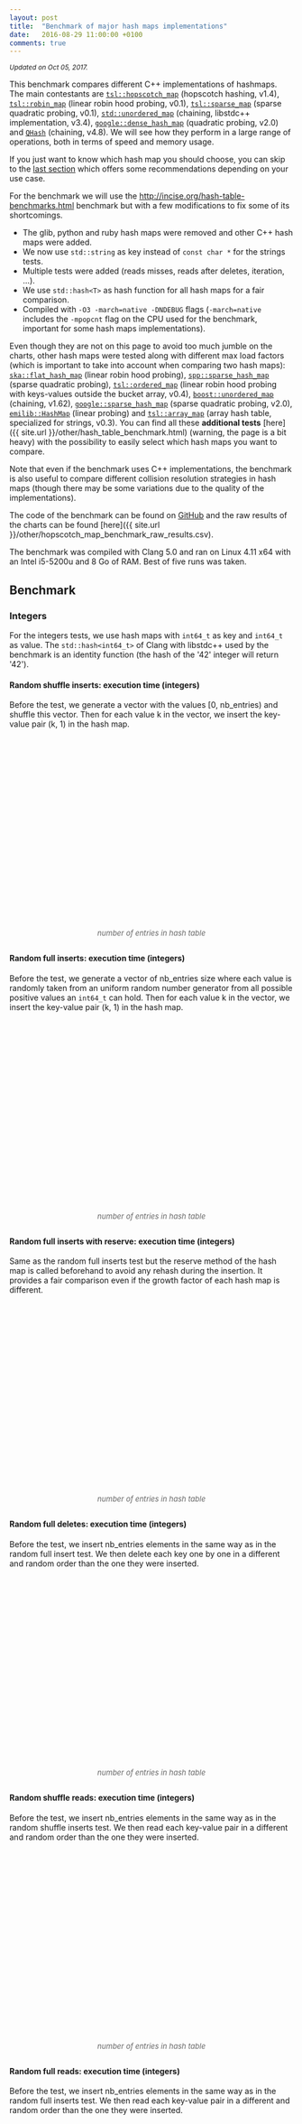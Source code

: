 ```yaml
---
layout: post
title:  "Benchmark of major hash maps implementations"
date:   2016-08-29 11:00:00 +0100
comments: true
---
```


<script language="javascript" type="text/javascript" src="{{ site.url }}/js/jquery.min.js"></script>
<script language="javascript" type="text/javascript" src="{{ site.url }}/js/jquery.flot.min.js"></script>
<script language="javascript" type="text/javascript" src="{{ site.url }}/other/hash_table_benchmark_post_data.js"></script>
<script>
$(function () {
    plot_all_charts();
});
</script>

<style>
    div.chart {
        float: left;
        width: 100%;
        height: 340px;
    }
    .choices li {
        margin-left: 5%;
        display: inline-block;
        width: 45%;
    }
    div.xaxis-title {
        width: 100%;
        text-align: center;
        font-style: italic;
        font-size: small;
        color: #666;
    }
    div.chart-after-space {
        margin-bottom: 2.0em;
    }
</style>
<sup>*Updated on Oct 05, 2017.*</sup>

This benchmark compares different C++ implementations of hashmaps. The main contestants are 
[`tsl::hopscotch_map`](https://github.com/Tessil/hopscotch-map) (hopscotch hashing, v1.4), 
[`tsl::robin_map`](https://github.com/Tessil/robin-map) (linear robin hood probing, v0.1), 
[`tsl::sparse_map`](https://github.com/Tessil/sparse-map) (sparse quadratic probing, v0.1),
[`std::unordered_map`](http://en.cppreference.com/w/cpp/container/unordered_map) (chaining, libstdc++ implementation, v3.4),
[`google::dense_hash_map`](https://github.com/sparsehash/sparsehash) (quadratic probing, v2.0) and
[`QHash`](https://doc.qt.io/qt-5/qhash.html) (chaining, v4.8). We will see how they perform in a large range of operations, both in terms of speed and memory usage.

If you just want to know which hash map you should choose, you can skip to the [last section](#which-hash-map-should-i-choose) which offers some recommendations depending on your use case.

For the benchmark we will use the <http://incise.org/hash-table-benchmarks.html> benchmark but with a few modifications to fix some of its shortcomings.

* The glib, python and ruby hash maps were removed and other C++ hash maps were added.
* We now use `std::string` as key instead of `const char *` for the strings tests.
* Multiple tests were added (reads misses, reads after deletes, iteration, ...).
* We use `std::hash<T>` as hash function for all hash maps for a fair comparison.
* Compiled with `-O3 -march=native -DNDEBUG` flags (`-march=native` includes the `-mpopcnt` flag on the CPU used for the benchmark, important for some hash maps implementations).

Even though they are not on this page to avoid too much jumble on the charts, other hash maps were tested along with different max load factors (which is important to take into account when comparing two hash maps): 
[`ska::flat_hash_map`](https://github.com/skarupke/flat_hash_map) (linear robin hood probing), 
[`spp::sparse_hash_map`](https://github.com/greg7mdp/sparsepp) (sparse quadratic probing),
[`tsl::ordered_map`](https://github.com/Tessil/ordered-map) (linear robin hood probing with keys-values outside the bucket array, v0.4), 
[`boost::unordered_map`](http://www.boost.org/doc/libs/1_62_0/doc/html/unordered.html) (chaining, v1.62),
[`google::sparse_hash_map`](https://github.com/sparsehash/sparsehash) (sparse quadratic probing, v2.0),
[`emilib::HashMap`](https://github.com/emilk/emilib) (linear probing) and 
[`tsl::array_map`](https://github.com/Tessil/array-hash) (array hash table, specialized for strings, v0.3).
You can find all these **additional tests** [here]({{ site.url }}/other/hash_table_benchmark.html) (warning, the page is a bit heavy) with the possibility to easily select which hash maps you want to compare.

Note that even if the benchmark uses C++ implementations, the benchmark is also useful to compare different collision resolution strategies in hash maps (though there may be some variations due to the quality of the implementations).

The code of the benchmark can be found on [GitHub](https://github.com/Tessil/hash-table-shootout) and the raw results of the charts can be found [here]({{ site.url }}/other/hopscotch_map_benchmark_raw_results.csv).

The benchmark was compiled with Clang 5.0 and ran on Linux 4.11 x64 with an Intel i5-5200u and 8 Go of RAM. Best of five runs was taken.

## Benchmark

### Integers
For the integers tests, we use hash maps with `int64_t` as key and `int64_t` as value. The `std::hash<int64_t>` of Clang with libstdc++ used by the benchmark is an identity function (the hash of the '42' integer will return '42').




#### Random shuffle inserts: execution time (integers)
Before the test, we generate a vector with the values [0, nb_entries) and shuffle this vector. 
Then for each value k in the vector, we insert the key-value pair (k, 1) in the hash map.

<div class="chart" id="insert_random_shuffle_range_runtime"></div>
<div class="xaxis-title">number of entries in hash table</div>
<ul class="choices" id="insert_random_shuffle_range_runtime_choices"></ul>
<div class="chart-after-space"></div>



#### Random full inserts: execution time (integers)
Before the test, we generate a vector of nb_entries size where each value is randomly taken from an uniform random number generator from all possible positive values an `int64_t` can hold.
Then for each value k in the vector, we insert the key-value pair (k, 1) in the hash map.

<div class="chart" id="insert_random_full_runtime"></div>
<div class="xaxis-title">number of entries in hash table</div>
<ul class="choices" id="insert_random_full_runtime_choices"></ul>
<div class="chart-after-space"></div>



#### Random full inserts with reserve: execution time (integers)
Same as the random full inserts test but the reserve method of the hash map is called beforehand to avoid any rehash during the insertion. It provides a fair comparison even if the growth factor of each hash map is different.

<div class="chart" id="insert_random_full_reserve_runtime"></div>
<div class="xaxis-title">number of entries in hash table</div>
<ul class="choices" id="insert_random_full_reserve_runtime_choices"></ul>
<div class="chart-after-space"></div>



#### Random full deletes: execution time (integers)
Before the test, we insert nb_entries elements in the same way as in the random full insert test. 
We then delete each key one by one in a different and random order than the one they were inserted.

<div class="chart" id="delete_random_full_runtime"></div>
<div class="xaxis-title">number of entries in hash table</div>
<ul class="choices" id="delete_random_full_runtime_choices"></ul>
<div class="chart-after-space"></div>



#### Random shuffle reads: execution time (integers)
Before the test, we insert nb_entries elements in the same way as in the random shuffle inserts test. 
We then read each key-value pair in a different and random order than the one they were inserted.

<div class="chart" id="read_random_shuffle_range_runtime"></div>
<div class="xaxis-title">number of entries in hash table</div>
<ul class="choices" id="read_random_shuffle_range_runtime_choices"></ul>
<div class="chart-after-space"></div>



#### Random full reads: execution time (integers)
Before the test, we insert nb_entries elements in the same way as in the random full inserts test. 
We then read each key-value pair in a different and random order than the one they were inserted.

<div class="chart" id="read_random_full_runtime"></div>
<div class="xaxis-title">number of entries in hash table</div>
<ul class="choices" id="read_random_full_runtime_choices"></ul>
<div class="chart-after-space"></div>



#### Random full reads misses: execution time (integers)
Before the test, we insert nb_entries elements in the same way as in the random full inserts test.
We then generate another vector of nb_entries random elements different from the inserted elements and we try to search for these unknown elements in the hash map.

<div class="chart" id="read_miss_random_full_runtime"></div>
<div class="xaxis-title">number of entries in hash table</div>
<ul class="choices" id="read_miss_random_full_runtime_choices"></ul>
<div class="chart-after-space"></div>



#### Random full reads after deleting half: execution time (integers)
Before the test, we insert nb_entries elements in the same way as in the random full inserts test before deleting half of these values randomly. We then try to read all the original values in a different order which will lead to 50% hits and 50% misses.

<div class="chart" id="read_random_full_after_delete_runtime"></div>
<div class="xaxis-title">number of entries in hash table</div>
<ul class="choices" id="read_random_full_after_delete_runtime_choices"></ul>
<div class="chart-after-space"></div>



#### Random full iteration: execution time (integers)
Before the test, we insert nb_entries elements in the same way as in the random full inserts test. 
We then use the hash map iterators to read all the key-value pairs.

<div class="chart" id="iteration_random_full_runtime"></div>
<div class="xaxis-title">number of entries in hash table</div>
<ul class="choices" id="iteration_random_full_runtime_choices"></ul>
<div class="chart-after-space"></div>




#### Memory usage of random full inserts (integers)
Before the random full inserts benchmark finishes, we measure the memory that the hash map is using.

<div class="chart" id="insert_random_full_memory"></div>
<div class="xaxis-title">number of entries in hash table</div>
<ul class="choices" id="insert_random_full_memory_choices"></ul>
<div class="chart-after-space"></div>









### Small strings

For the small string tests, we use hash maps with `std::string` as key and `int64_t` as value. 

Each string is a random generated string of 15 alphanumeric characters (+1 for the null terminator). A generated key may look like "ju1AOoeWT3LdJxL". The generated string doesn't need any heap allocation and will be stored on the stack as Clang 5.0 (with libstdc++) will use the [small string optimization](https://stackoverflow.com/questions/10315041/meaning-of-acronym-sso-in-the-context-of-stdstring) for any string smaller or equal to 16 characters. This allows hash maps using open addressing to potentially avoid cache-misses on strings comparisons.

The size of each `std::string` object is 32 bytes.

#### Inserts: execution time (small strings)
For each entry in the range  [0, nb_entries), we generate a string as key and insert it with the value 1.

<div class="chart" id="insert_small_string_runtime"></div>
<div class="xaxis-title">number of entries in hash table</div>
<ul class="choices" id="insert_small_string_runtime_choices"></ul>
<div class="chart-after-space"></div>



#### Inserts with reserve: execution time (small strings)
Same as the inserts test but the reserve method of the hash map is called beforehand to avoid any rehash during the insertion. It provides a fair comparison even if the growth factor of each hash map is different. 

<div class="chart" id="insert_small_string_reserve_runtime"></div>
<div class="xaxis-title">number of entries in hash table</div>
<ul class="choices" id="insert_small_string_reserve_runtime_choices"></ul>
<div class="chart-after-space"></div>



#### Deletes: execution time (small strings)
Before the test, we insert nb_entries elements in the hash map as in the inserts test. 
We then delete each key one by one in a different and random order than the one they were inserted.

<div class="chart" id="delete_small_string_runtime"></div>
<div class="xaxis-title">number of entries in hash table</div>
<ul class="choices" id="delete_small_string_runtime_choices"></ul>
<div class="chart-after-space"></div>



#### Reads: execution time (small strings)
Before the test, we insert nb_entries elements in the hash map as in the inserts test. 
We then read each key-value pair in a different and random order than the one they were inserted.

<div class="chart" id="read_small_string_runtime"></div>
<div class="xaxis-title">number of entries in hash table</div>
<ul class="choices" id="read_small_string_runtime_choices"></ul>
<div class="chart-after-space"></div>



#### Reads misses: execution time (small strings)
Before the test, we insert nb_entries elements in the same way as in the inserts test. We then generate nb_entries strings different from the inserted elements and we try to search for these unknown elements in the hash map.

<div class="chart" id="read_miss_small_string_runtime"></div>
<div class="xaxis-title">number of entries in hash table</div>
<ul class="choices" id="read_miss_small_string_runtime_choices"></ul>
<div class="chart-after-space"></div>



#### Reads after deleting half: execution time (small strings)
Before the test, we insert nb_entries elements in the same way as in the inserts test before deleting half of these values randomly. We then try to read all the original values in a different order which will lead to 50% hits and 50% misses.

<div class="chart" id="read_small_string_after_delete_runtime"></div>
<div class="xaxis-title">number of entries in hash table</div>
<ul class="choices" id="read_small_string_after_delete_runtime_choices"></ul>
<div class="chart-after-space"></div>



#### Memory usage (small strings)
Before the inserts benchmark finishes, we measure the memory that the hash map is using.

<div class="chart" id="insert_small_string_memory"></div>
<div class="xaxis-title">number of entries in hash table</div>
<ul class="choices" id="insert_small_string_memory_choices"></ul>
<div class="chart-after-space"></div>








### Strings

For the strings tests, we use hash maps with `std::string` as key and `int64_t` as value. 

Each string is a random generated string of 50 alphanumeric characters (+1 for the null terminator). A generated key may look like "nv46iTRp7ur6UMbdgEkCHpoq7Qx7UU9Ta0u1ETdAvUb4LG6Xu6". The generated string is long enough so that Clang can't use the small string optimization and has to store it in a heap allocated area. Each string has also the same length so that each comparison will go though a trip to a heap allocated area (with its potential cache-miss).

The goal of the test is to see how the hash maps behave when comparing keys is slow.


#### Inserts: execution time (strings)
We generate nb_entries strings as key and insert them with the value 1.

<div class="chart" id="insert_string_runtime"></div>
<div class="xaxis-title">number of entries in hash table</div>
<ul class="choices" id="insert_string_runtime_choices"></ul>
<div class="chart-after-space"></div>



#### Inserts with reserve: execution time (strings)
Same as the inserts test but the reserve method of the hash map is called beforehand to avoid any rehash during the insertion. It provides a fair comparison even if the growth factor of each hash map is different.

<div class="chart" id="insert_string_reserve_runtime"></div>
<div class="xaxis-title">number of entries in hash table</div>
<ul class="choices" id="insert_string_reserve_runtime_choices"></ul>
<div class="chart-after-space"></div>



#### Deletes: execution time (strings)
Before the test, we insert nb_entries elements in the hash map as in the inserts test. 
We then delete each key one by one in a different and random order than the one they were inserted.

<div class="chart" id="delete_string_runtime"></div>
<div class="xaxis-title">number of entries in hash table</div>
<ul class="choices" id="delete_string_runtime_choices"></ul>
<div class="chart-after-space"></div>




#### Reads: execution time (strings)
Before the test, we insert nb_entries elements in the hash map as in the inserts test. 
We then read each key-value pair in a different and random order than the one they were inserted.

<div class="chart" id="read_string_runtime"></div>
<div class="xaxis-title">number of entries in hash table</div>
<ul class="choices" id="read_string_runtime_choices"></ul>
<div class="chart-after-space"></div>



#### Reads misses: execution time (strings)
Before the test, we insert nb_entries elements in the same way as in the inserts test. We then generate nb_entries strings different from the inserted elements and we try to search for these unknown elements in the hash map.

<div class="chart" id="read_miss_string_runtime"></div>
<div class="xaxis-title">number of entries in hash table</div>
<ul class="choices" id="read_miss_string_runtime_choices"></ul>
<div class="chart-after-space"></div>



#### Reads after deleting half: execution time (strings)
Before the test, we insert nb_entries elements in the same way as in the inserts test before deleting half of these values randomly. We then try to read all the original values in a different order which will lead to 50% hits and 50% misses.

<div class="chart" id="read_string_after_delete_runtime"></div>
<div class="xaxis-title">number of entries in hash table</div>
<ul class="choices" id="read_string_after_delete_runtime_choices"></ul>
<div class="chart-after-space"></div>



#### Memory usage (strings)
Before the inserts benchmark finishes, we measure the memory that the hash map is using.

<div class="chart" id="insert_string_memory"></div>
<div class="xaxis-title">number of entries in hash table</div>
<ul class="choices" id="insert_string_memory_choices"></ul>
<div class="chart-after-space"></div>







## Analysis

We can see that the hash maps using open addressing provide an advantageous alternative to chaining due to there cache-friendliness. On the integers and small strings read tests, most of them are able to find the key while only loading one or two cache lines which make a significant difference. On insert, they can also avoid a lot of allocations compared to hash maps using chaining which have to allocate the memory for a node at each insert (a custom allocator could improve things).

We can also see in the strings tests that storing the hash alongside the values can offer a huge boost on insertions, as we don't have to recalculate the hash on rehashes, and on lookups, as we only compare two strings when the stored hashes are equal avoiding expensive comparisons. Note that `tsl::robin_map` automatically stores the hash and use it on rehashes (but not on lookups without an explicit `StoreHash`) if it can detect that it will not take more memory to do so due to alignment. It explains why the string insert tests is so much faster even without the `StoreHash` parameter.

Regarding the load factor, most open addressing schemes get bad results when the load factor is higher than 0.5, even with robin hood probing. Only `tsl::hopscotch_map` is able to cope well with a high load factor like 0.9 without loosing too much in lookup speed offering a really good compromise between speed and memory usage.

Regarding the memory usage, `tsl::sparse_map` beats `google::sparse_hash_map` in every speed test for the price of a little memory increase. And even if it is a bit slow on insert, it offers an impressive balance between memory usage and lookup speed.


More tests could be done with different hash functions. We are using the Clang implementation of `std::hash` as hash function in all our tests for a fair comparison. Some other hash functions may give better results on some hash map implementations (notably `emilib::HashMap` and `google::sparse_hash_map` which have terrible results on the random shuffle inserts test). We could also test the hash maps with a poor hash function to see how they are able to cope with a bad hash distribution.

The benchmark was oriented toward hash maps. Better structures like tries could be used to map strings to values, but `std::string` is a familiar example to test bigger keys than `int64_t` and may incur a cache-miss on comparison if big enough.

In conclusion, even though `std::unordered_map` is a good implementation, it may be worth to check the alternatives if you need more speed or if your hash map is using too much memory.


## Which hash map should I choose?

Each hash map has its advantages and inconveniences so it may be difficult to pick-up the right one. Here are some general recommendations depending on your use case.

**By default.** Before choosing a hash map, just try out `std::unordered_map`. Even though it is not the fastest hash map out there due to the cache-unfriendliness of chaining, the standard hash map just works well in most cases. External libraries are an extra maintenance cost and if you are not doing a whole lot of operations on the hash map, `std::unordered_map` will do just fine.

**For speed efficiency.** A hash map using an open addressing scheme should be your choice and I would recommend either hopscotch hashing with `tsl::hopscotch_map` or linear robin hood hashing with `tsl::robin_map` or `ska::flat_hash_map`.

Both have quite similar lookup speed at low load factor but `tsl::hopscotch_map` has the main advantage of being able to cope much better with a high load factor (> 0.6) providing a better compromise between speed and memory usage.

The main drawback of hopscotch hashing is that it can suffer quite a bit of clustering in the neighborhood of a bucket which may cause extensive rehashes. When storing the hash with the `StoreHash` template parameter, it also needs to reduce the size of the neighborhood which may deepens the previous problem. But this should not be a problem with a good hash function.

On the other hand, `tsl::robin_map` can store the hash at no extra cost in most cases and will automatically do so when these cases are detected to speed up the rehash process. As the map only need a few bytes in the bucket for bookkeeping, it uses the rest of the space left due to memory alignment to store part of the hash. The `tsl::robin_map` also offers a faster insertion speed than `tsl::hopscotch_map` and is able to cope better with a poor hash function.

Quadratic probing with `google::dense_hash_map` may also be a good candidate but can't cope well with a high load factor thus needing more memory. It also do quite poorly on reads misses. Linear probing with `emilib::HashMap` suffers from the same problems.

So in the end I would recommend to try out `tsl::hopscotch_map` or `tsl::robin_map` and see which one work the best for your use case.

**For memory efficiency.** If you are storing small objects (< 32 bytes) with a trivial key comparator, `tsl::sparse_map` should be your go to hash map. Even though it is quite slow on insertions, it offers a good balance between lookup speed and memory usage, even at low load factor. It is also faster than both `google::sparse_hash_map` and `spp::sparse_hash_map` while providing more functionalities.

When dealing with larger objects with a non-trivial key comparator, you may also want to try `tsl::ordered_map` even if you don't need the order of insertion to be kept. It can grow the map quite fast as it never need to move the keys-values outside of deletions and provides good performances on lookups while keeping a low memory usage. For smaller objects with a trivial key comparator, it is only as good as `std::unordered_map` for lookups.

**For strings as key.** If you are using strings as key, the above recommendations still hold true but you may also want to try `tsl::array_map`. It offers one of the best lookup speed on large strings while having the lowest memory usage. The main drawback is that the rehash process is slow and will need some spare memory to copy the strings from the old map to the new map (it can't use `std::move` as the other hash maps using `std::string` as key). But if you know the number of items beforehand, you can call the `reserve` function to avoid the problem.

If you need an even more compact way to store the strings, you may also consider a trie, notably [`tsl::htrie_map`](https://github.com/Tessil/hat-trie), even if you don't need to do any prefix search. The HAT-trie provides a really memory efficient way to store the strings without losing too much on lookup speed.

**For large objects.** When dealing with large objects which take time to copy or move around, using open addressing is not a good idea. On insertion the values may have to be moved around either because it is part of the insertion process (hopscotch hashing, robin hood hashing, cuckoo hashing, ...) or due to a rehash. Best to stick to `std::unordered_map` which can just move pointers to nodes around or eventually `tsl::ordered_map` which only need to move one element on deletion.


In the end these are some basic advices based on a benchmark using some artificial use cases with a specific compiler. The best is still to pick-up some candidates and test them with your code in your environment.

